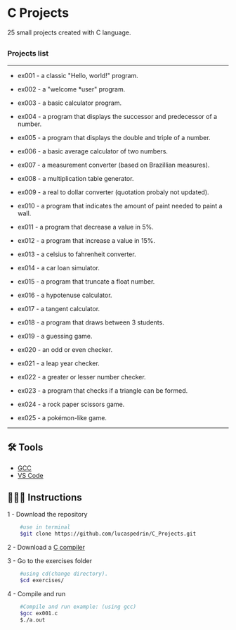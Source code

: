# C Projects

25 small projects created with C language.

##

### Projects list

---

+ ex001 - a classic "Hello, world!" program.

+ ex002 - a "welcome *user" program.

+ ex003 - a basic calculator program.

+ ex004 - a program that displays the successor and predecessor of a number.

+ ex005 - a program that displays the double and triple of a number.

+ ex006 - a  basic average calculator of two numbers.

+ ex007 - a measurement converter (based on Brazillian measures). 

+ ex008 - a multiplication table generator.

+ ex009 - a real to dollar converter (quotation probaly not updated).

+ ex010 - a program that indicates the amount of paint needed to paint a wall.

+ ex011 - a program that decrease a value in 5%.

+ ex012 - a program that increase a value in 15%.

+ ex013 - a celsius to fahrenheit converter.

+ ex014 - a car loan simulator.

+ ex015 - a program that truncate a float number.

+ ex016 - a hypotenuse calculator.

+ ex017 - a tangent calculator.

+ ex018 - a program that draws between 3 students.

+ ex019 - a guessing game.

+ ex020 - an odd or even checker.

+ ex021 - a leap year checker.

+ ex022 - a greater or lesser number checker.

+ ex023 - a program that checks if a triangle can be formed.

+ ex024 - a rock paper scissors game.

+ ex025 - a pokémon-like game.

---

## 🛠️ Tools
- [GCC](https://gcc.gnu.org/)
- [VS Code](https://code.visualstudio.com/)

## 👨🏽‍💻 Instructions
1 - Download the repository
```bash
    #use in terminal
    $git clone https://github.com/lucaspedrin/C_Projects.git
```

2 - Download a [C compiler](https://gcc.gnu.org/)

3 - Go to the exercises folder
```bash
    #using cd(change directory).
    $cd exercises/
```

4 - Compile and run
```bash
    #Compile and run example: (using gcc)
    $gcc ex001.c
    $./a.out
```